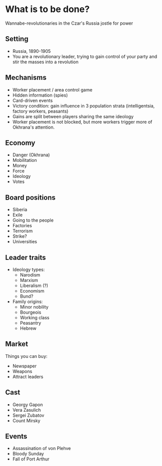 # What is to be done?
Wannabe-revolutionaries in the Czar's Russia jostle for power

## Setting

- Russia, 1890-1905
- You are a revolutionary leader, trying to gain control of your party and stir the masses into a revolution

## Mechanisms

- Worker placement / area control game
- Hidden information (spies)
- Card-driven events
- Victory condition: gain influence in 3 population strata (intelligentsia, factory workers, peasants)
- Gains are split between players sharing the same ideology
- Worker placement is not blocked, but more workers trigger more of Okhrana's attention.

## Economy

- Danger (Okhrana)
- Mobilitation
- Money
- Force
- Ideology
- Votes

## Board positions

- Siberia
- Exile
- Going to the people
- Factories
- Terrorism
- Strike?
- Universities

## Leader traits

- Ideology types:
  - Narodism
  - Marxism
  - Liberalism (?)
  - Economism
  - Bund?
- Family origins:
  - Minor nobility
  - Bourgeois
  - Working class
  - Peasantry
  - Hebrew

## Market

Things you can buy:

- Newspaper
- Weapons
- Attract leaders

## Cast

- Georgy Gapon
- Vera Zasulich
- Sergei Zubatov
- Count Mirsky

## Events

- Assassination of von Plehve
- Bloody Sunday
- Fall of Port Arthur 
